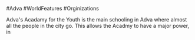#Adva #WorldFeatures #Orginizations 

Adva's Acadamy for the Youth is the main schooling in Adva where almost all the people in the city go. This allows the Acadmy to have a major power, in 